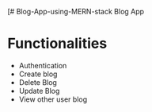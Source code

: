 [# Blog-App-using-MERN-stack
Blog App 

# Functionalities 
- Authentication 
- Create blog
- Delete Blog
- Update Blog
- View other user blog

